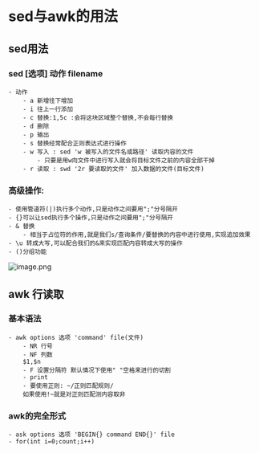 # sed与awk的用法
## sed用法
### sed [选项] 动作 filename
	- 动作
		- a 新增往下增加
		- i 往上一行添加
		- c 替换:1,5c :会将这块区域整个替换,不会每行替换
		- d 删除
		- p 输出
		- s 替换经常配合正则表达式进行操作
		- w 写入 : sed 'w 被写入的文件名或路径' 读取内容的文件
			- 只要是用w向文件中进行写入就会将目标文件之前的内容全部干掉
		- r 读取 : swd '2r 要读取的文件' 加入数据的文件(目标文件)

### 高级操作:
	- 使用管道符(|)执行多个动作,只是动作之间要用";"分号隔开
	- {}可以让sed执行多个操作,只是动作之间要用";"分号隔开
	- & 替换
		- 相当于占位符的作用,就是我们s/查询条件/要替换的内容中进行使用,实现追加效果
	- \u 转成大写,可以配合我们的&来实现匹配内容转成大写的操作
	- ()分组功能
	
![image.png](https://upload-images.jianshu.io/upload_images/14477271-c277abf8462e9199.png?imageMogr2/auto-orient/strip%7CimageView2/2/w/1240)

## 	awk 行读取
### 基本语法
	- awk options 选项 'command' file(文件)
		- NR 行号
		- NF 列数
		$1,$n
		- F 设置分隔符 默认情况下使用" "空格来进行的切割
		- print 
		- 要使用正则: ~/正则匹配规则/
		如果使用!~就是对正则匹配测内容取非

### awk的完全形式
	- ask options 选项 'BEGIN{} command END{}' file
	- for(int i=0;count;i++)
